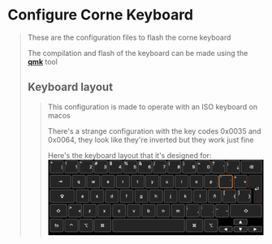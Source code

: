 # Configure Corne Keyboard

> These are the configuration files to flash the corne keyboard
>
> The compilation and flash of the keyboard can be made using the [**qmk**](https://docs.qmk.fm/newbs_building_firmware) tool
>
>
> ## Keyboard layout
>
>> This configuration is made to operate with an ISO keyboard on macos
>>
>> There's a strange configuration with the key codes 0x0035 and 0x0064, they look like they're inverted but they work just fine
>>
>> Here's the keyboard layout that it's designed for:
>> ![Spanish MacOS Keyboard Layout](./keyboard_layout.png)